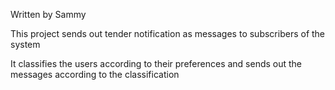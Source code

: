 Written by Sammy

This project sends out tender notification as messages to subscribers of the system

It classifies the users according to their preferences and sends out the messages according to the classification
